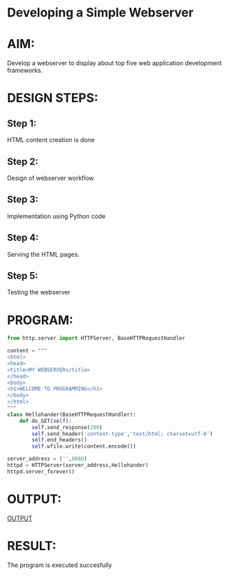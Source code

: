 # Developing a Simple Webserver

# AIM:

Develop a webserver to display about top five web application development frameworks.

# DESIGN STEPS:

## Step 1:

HTML content creation is done

## Step 2:

Design of webserver workflow

## Step 3:

Implementation using Python code

## Step 4:

Serving the HTML pages.

## Step 5:

Testing the webserver

# PROGRAM:
``` python
from http.server import HTTPServer, BaseHTTPRequestHandler

content = """
<html>
<head>
<title>MY WEBSERVER</title>
</head>
<body>
<h1>WELCOME TO PROGRAMMING</h1>
</body>
</html>
"""
class Hellohander(BaseHTTPRequestHandler):
    def do_GET(self):
        self.send_response(200)
        self.send_header('content-type','text/html; charset=utf-8')
        self.end_headers()
        self.wfile.write(content.encode())

server_address = ('',8080)
httpd = HTTPServer(server_address,Hellohander)
httpd.server_forever()
```


# OUTPUT:
[OUTPUT](OUTPUT.png)
# RESULT:

The program is executed succesfully

